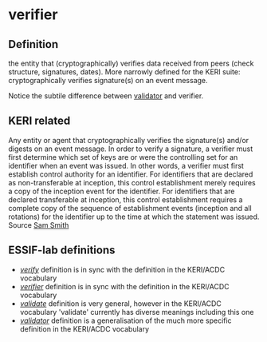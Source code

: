 # verifier
## Definition
the entity that (cryptographically) verifies data received from peers (check structure, signatures, dates). More narrowly defined for the KERI suite: cryptographically verifies signature(s) on an event message.

Notice the subtile difference between [validator](validator) and verifier.

## KERI related
Any entity or agent that cryptographically verifies the signature(s) and/or digests on an event message. In order to verify a signature, a verifier must first determine which set of keys are or were the controlling set for an identifier when an event was issued. In other words, a verifier must first establish control authority for an identifier. For identifiers that are declared as non-transferable at inception, this control establishment merely requires a copy of the inception event for the identifier. For identifiers that are declared transferable at inception, this control establishment requires a complete copy of the sequence of establishment events (inception and all rotations) for the identifier up to the time at which the statement was issued.  
Source [Sam Smith](https://github.com/WebOfTrust/ietf-keri/blob/main/draft-ssmith-keri.md#basic-terminology)

## ESSIF-lab definitions

- _[verify](https://essif-lab.github.io/framework/docs/essifLab-glossary#verify)_ definition is in sync with the definition in the KERI/ACDC vocabulary
- _[verifier](https://essif-lab.github.io/framework/docs/essifLab-glossary#verifier)_ definition is in sync with the definition in the KERI/ACDC vocabulary
- _[validate](https://essif-lab.github.io/framework/docs/essifLab-glossary#validate)_ definition is very general, however in the KERI/ACDC vocabulary 'validate' currently has diverse meanings including this one
- _[validator](https://essif-lab.github.io/framework/docs/essifLab-glossary#validator)_ definition is a generalisation of the much more specific definition in the KERI/ACDC vocabulary
